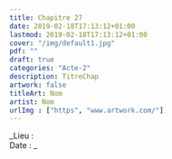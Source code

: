 ```yaml
---
title: Chapitre 27
date: 2019-02-18T17:13:12+01:00
lastmod: 2019-02-18T17:13:12+01:00
cover: "/img/default1.jpg"
pdf: ""
draft: true
categories: "Acte-2"
description: TitreChap
artwork: false
titleArt: Nom
artist: Nom
urlImg : ["https", "www.artwork.com/"]
---
```

_Lieu :   
Date : _